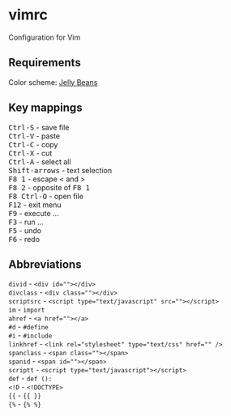 vimrc
=====

Configuration for Vim

## Requirements ##
Color scheme: [Jelly Beans](https://github.com/nanotech/jellybeans.vim)<br/>

## Key mappings ##
<kbd>Ctrl-S</kbd> - save file<br/>
<kbd>Ctrl-V</kbd> - paste<br/>
<kbd>Ctrl-C</kbd> - copy<br/>
<kbd>Ctrl-X</kbd> - cut<br/>
<kbd>Ctrl-A</kbd> - select all<br/>
<kbd>Shift-arrows</kbd> - text selection<br/>
<kbd>F8 1</kbd> - escape &lt; and &gt;<br/>
<kbd>F8 2</kbd> - opposite of <kbd>F8 1</kbd><br/>
<kbd>F8 Ctrl-O</kbd> - open file<br/>
<kbd>F12</kbd> - exit menu<br/>
<kbd>F9</kbd> - execute ...<br/>
<kbd>F3</kbd> - run ...<br/>
<kbd>F5</kbd> - undo<br/>
<kbd>F6</kbd> - redo<br/>

## Abbreviations ##
```divid``` - ```<div id=""></div>```<br/>
```divclass``` - ```<div class=""></div>```<br/>
```scriptsrc``` - ```<script type="text/javascript" src=""></script>```<br/>
```im``` - ```import```<br/>
```ahref``` - ```<a href=""></a>```<br/>
```#d``` - ```#define```<br/>
```#i``` - ```#include```<br/>
```linkhref``` - ```<link rel="stylesheet" type="text/css" href="" />```<br/>
```spanclass``` - ```<span class=""></span>```<br/>
```spanid``` - ```<span id=""></span>```<br/>
```scriptt``` - ```<script type="text/javascript"></script>```<br/>
```def``` - ```def ():```<br/>
```<!D``` - ```<!DOCTYPE>```<br/>
```{{``` - ```{{ }}```<br/>
```{%``` - ```{% %}```<br/>
